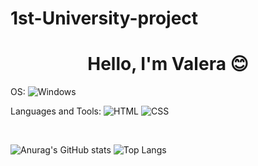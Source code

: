 ﻿# 1st-University-project
<h1 align="center">Hello, I'm Valera &#128522;</h1>

OS: ![Windows](https://img.shields.io/badge/Windows-6495ED?style=for-the-badge&logo=windows&logoColor=white)

Languages and Tools: ![HTML](https://img.shields.io/badge/HTML5-7CFC00?style=for-the-badge&logo=html5&logoColor=white)
![CSS](https://img.shields.io/badge/CSS3-FF8C00?style=for-the-badge&logo=css3&logoColor=white)

<br />

![Anurag's GitHub stats](https://github-readme-stats.vercel.app/api?username=Woobzor&show_icons=true&theme=dark)
![Top Langs](https://github-readme-stats.vercel.app/api/top-langs/?username=Woobzor&theme=dark&show_icons=true)
